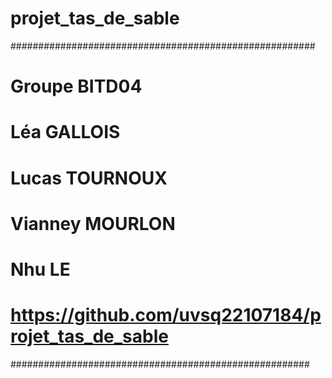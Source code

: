 # projet_tas_de_sable
#######################################################
# Groupe  BITD04
# Léa GALLOIS
# Lucas TOURNOUX
# Vianney MOURLON
# Nhu LE
# https://github.com/uvsq22107184/projet_tas_de_sable 
######################################################
